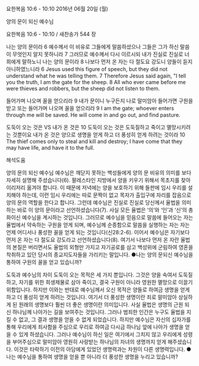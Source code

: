 요한복음 10:6 - 10:10 
2016년 06월 20일 (월)

양의 문이 되신 예수님



요한복음 10:6 - 10:10 / 새찬송가 544 장


나는 양의 문이라
6 예수께서 이 비유로 그들에게 말씀하셨으나 그들은 그가 하신 말씀이 무엇인지 알지 못하니라 7 그러므로 예수께서 다시 이르시되 내가 진실로 진실로 너희에게 말하노니 나는 양의 문이라 8 나보다 먼저 온 자는 다 절도요 강도니 양들이 듣지 아니하였느니라
6 Jesus used this figure of speech, but they did not understand what he was telling them. 7 Therefore Jesus said again, "I tell you the truth, I am the gate for the sheep. 8 All who ever came before me were thieves and robbers, but the sheep did not listen to them. 

들어가며 나오며 꼴을 얻으리라 
9 내가 문이니 누구든지 나로 말미암아 들어가면 구원을 받고 또는 들어가며 나오며 꼴을 얻으리라 
9 I am the gate; whoever enters through me will be saved. He will come in and go out, and find pasture. 

도둑이 오는 것은  VS 내가 온 것은 
10 도둑이 오는 것은 도둑질하고 죽이고 멸망시키려는 것뿐이요 내가 온 것은 양으로 생명을 얻게 하고 더 풍성히 얻게 하려는 것이라 
10 The thief comes only to steal and kill and destroy; I have come that they may have life, and have it to the full.

해석도움





양의 문의 되신 예수님
예수님은 깨닫지 못하는 백성들에게 양의 문 비유의 의미를 보다 자세히 설명해 주셨습니다(6). 팔레스타인 지방에서 양을 키우기 위해서 목초지를 찾아 이리저리 옮겨야 합니다. 이 때문에 저녁에는 양을 보호하기 위해 들판에 임시 우리를 설치해야 하는데, 이런 임시 우리에는 따로 문짝이 없고 목자가 출입구에 자리를 잡음으로 양의 문의 역할을 한다고 합니다. 그런데 예수님은 진실로 진실로 당신께서 율법을 의미하는 바로 이 양의 문이라고 선언하셨습니다(7). 사실 모든 율법은 ‘의’와 ‘인’과 ‘신’의 총화이신 예수님을 계시하는 것입니다. 그러므로 예수님을 믿음으로 말씀에 들어오는 자는 율법에서 약속하는 구원을 얻게 되며, 예수님께 순종함으로 말씀을 실행하는 자는 자는 언제 어디서나 풍성한 꼴을 얻게 되는 것입니다(신28:2-6). 이어서 예수님은 자기보다 먼저 온 자는 다 절도요 강도라고 선언하셨습니다(8). 여기서 나보다 먼저 온 자란 율법의 본질은 버리면서도 율법의 외형만 가지고 자기공로를 삼고 백성위에 군림하여 영혼을 착취하고 있던 당시의 종교지도자들을 가리키는 말입니다.
●나는 양의 문되신 예수님을 통하여 구원의 꼴을 얻고 있습니까? 

도둑과 예수님의 차이
도둑이 오는 목적은 세 가지 뿐입니다. 그것은 양을 속여서 도둑질하고, 자기를 위한 희생제물로 삼아 죽이고, 결국 구원이 아니라 영원한 멸망으로 이끌기 위함입니다. 하지만 이와는 반대로 예수님께서 오신 목적은 양들로 하여금 생명을 얻게 하고 더 풍성히 얻게 하려는 것입니다. 여기서 더 풍성한 생명이란 죄로 말미암아 상실하게 된 원래의 생명보다 훨씬 더 좋은 생명이란 의미입니다. 사실 율법은 생명의 근원 되신 하나님께 나아가는 길을 보여주는 것입니다. 그러나 범죄한 인간은 누구도 율법을 지킬 수 없고, 그 결과 생명을 얻을 수 없게 되었습니다. 하지만 예수님은 자신의 십자가를 통해 우리에게 죄사함을 주심으로 우리로 하여금 다시금 하나님 앞에 나아가 생명을 얻을 수 있게 하셨습니다. 그러나 예수님이 하신 일은 여기에서 그치지 않고 우리에게 성령을 부어주심으로 말미암아 영원히 사랑받는 하나님의 자녀의 생명까지 얻게 해주셨습니다. 이것은 타락하기 이전의 아담에게 있었던 생명력과는 차원이 다른 생명력입니다. 
●나는 예수님을 통하여 생명을 얻을 뿐 아니라 더 풍성한 생명을 누리고 있습니까?